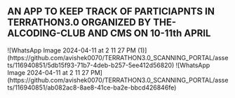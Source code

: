 <H2>AN APP TO KEEP TRACK OF PARTICIAPNTS IN TERRATHON3.0 ORGANIZED BY THE-ALCODING-CLUB AND CMS ON 10-11th APRIL</H2>  
![WhatsApp Image 2024-04-11 at 2 11 27 PM (1)](https://github.com/avishek0070/TERRATHON3.0_SCANNING_PORTAL/assets/116940851/5db15f93-71b7-4deb-b257-5ee412d56820)
![WhatsApp Image 2024-04-11 at 2 11 27 PM](https://github.com/avishek0070/TERRATHON3.0_SCANNING_PORTAL/assets/116940851/ab082ac8-8ae8-41ce-ba2e-bbcd426846fe)
